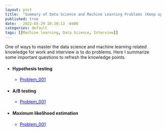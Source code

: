 ```yaml
---
layout: post
title:  "Summary of Data Science and Machine Learning Problems (Keep updated)"
published: true
date:   2022-05-29 20:30:13 -0400
categories: default
tags: [[Machine learning, Data Science, Interview]]
---
```


One of ways to master the data science and machine learning related knowledge for work and interview is to do problems. Here I summarize some important questions to refresh the knowledge points.


* #### Hypothesis testing
     * [<span style="color:blue;"> Problem_001 </span>](https://github.com/windhaunting/Machine-Learning-Deep-Learning-Codes-Practice/blob/main/data_science/data_science_interview_problems/problem002.md)

 * #### A/B testing
     * [<span style="color:blue;"> Problem_001 </span>](https://github.com/windhaunting/Machine-Learning-Deep-Learning-Codes-Practice/blob/main/data_science/data_science_interview_problems/problem001.md)

 * #### Maximum likelihood estimation
     * [<span style="color:blue;"> Problem_001 </span>](https://github.com/windhaunting/Machine-Learning-Deep-Learning-Codes-Practice/blob/main/data_science/data_science_interview_problems/problem003.md)




